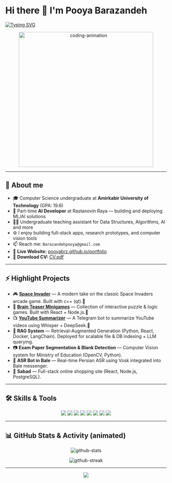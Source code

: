 # Hi there 👋 I'm Pooya Barazandeh

[![Typing SVG](https://readme-typing-svg.demolab.com?font=Fira%20Code\&size=28\&pause=1000\&color=0F172A\&width=720\&height=60\&lines=Computer%20Science%20Student%20%7C%20AI%20Developer%20%7C%20Full-Stack%20Enthusiast)](https://git.io/typing-svg)

<p align="center">
  <img src="https://media.giphy.com/media/13HgwGsXF0aiGY/giphy.gif" alt="coding-animation" width="420" />
</p>

---

## 🔭 About me

* 🎓 Computer Science undergraduate at **Amirkabir University of Technology** (GPA: 19.6)
* 💼 Part-time **AI Developer** at Rastanovin Raya — building and deploying ML/AI solutions
* 👨‍🏫 Undergraduate teaching assistant for Data Structures, Algorithms, AI and more
* ⚙️ I enjoy building full-stack apps, research prototypes, and computer vision tools
* 📫 Reach me: `Barazandehpooya@gmail.com`
* 🔗 **Live Website:** [pooyabrz.github.io/portfolio](https://pooyabrz.github.io/portfolio)  
* 📄 **Download CV:** [CV.pdf](./CV.pdf)

---

## ⚡ Highlight Projects

* 🎮 [**Space Invader**](https://github.com/pooyabrz/space-invader) — A modern take on the classic Space Invaders arcade game. Built with c++ (qt).🚀
* 🧠 [**Brain Teaser Minigames**](https://github.com/pooyabrz/brain-teaser-minigames) — Collection of interactive puzzle & logic games. Built with React + Node.js.🧩
* 📺 [**YouTube Summarizer**](https://github.com/pooyabrz/YT-Summarizer) — A Telegram bot to summarize YouTube videos using Whisper + DeepSeek.🎤
* 📑 **RAG System** — Retrieval-Augmented Generation (Python, React, Docker, LangChain). Deployed for scalable file & DB indexing + LLM querying.
* 📷 **Exam Paper Segmentation & Blank Detection** — Computer Vision system for Ministry of Education (OpenCV, Python).
* 🤖 **ASR Bot in Bale** — Real-time Persian ASR using Vosk integrated into Bale messenger.
* 🛒 **Sabad** — Full-stack online shopping site (React, Node.js, PostgreSQL).

---

## 🛠️ Skills & Tools

<p align="center">
  <img src="https://img.shields.io/badge/Python-3776AB?style=for-the-badge&logo=python&logoColor=white" />
  <img src="https://img.shields.io/badge/C++-00599C?style=for-the-badge&logo=c%2B%2B&logoColor=white" />
  <img src="https://img.shields.io/badge/JavaScript-F7DF1E?style=for-the-badge&logo=javascript&logoColor=black" />
  <img src="https://img.shields.io/badge/React-61DAFB?style=for-the-badge&logo=react&logoColor=black" />
  <img src="https://img.shields.io/badge/Node.js-339933?style=for-the-badge&logo=node.js&logoColor=white" />
  <img src="https://img.shields.io/badge/Postgres-316192?style=for-the-badge&logo=postgresql&logoColor=white" />
  <img src="https://img.shields.io/badge/OpenCV-Black?style=for-the-badge&logo=opencv&logoColor=white" />
  <img src="https://img.shields.io/badge/PyTorch-EE4C2C?style=for-the-badge&logo=pytorch&logoColor=white" />
</p>

---

## 📊 GitHub Stats & Activity (animated)


<p align="center">
  <img src="https://github-readme-stats.vercel.app/api?username=pooyabrz&show_icons=true&theme=tokyonight&count_private=true" alt="github-stats" />
</p>

<p align="center">
  <img src="https://github-readme-streak-stats.herokuapp.com/?user=pooyabrz&theme=dark" alt="github-streak" />
</p>

---


<p align="center">
  <img src="https://readme-typing-svg.demolab.com?font=Fira%20Code&size=20&duration=3000&color=0A2540&width=600&height=35&lines=Keep+learning+%F0%9F%92%BB+%7C+Build+stuff+%F0%9F%9A%80+%7C+Share+knowledge+%F0%9F%8C%9F" />
</p>
